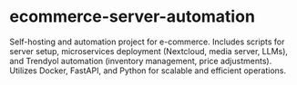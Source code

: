 # ecommerce-server-automation
Self-hosting and automation project for e-commerce. Includes scripts for server setup, microservices deployment (Nextcloud, media server, LLMs), and Trendyol automation (inventory management, price adjustments). Utilizes Docker, FastAPI, and Python for scalable and efficient operations.
